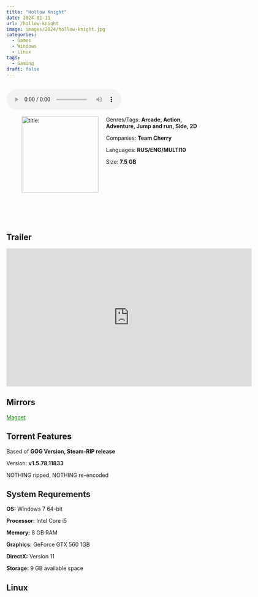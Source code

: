 ```yaml
---
title: "Hollow Knight"
date: 2024-01-11
url: /hollow-knight
image: images/2024/hollow-knight.jpg
categories:
  - Games
  - Windows
  - Linux
tags:
  - Gaming
draft: false
---
```

##
<style>
  body.dark-mode,
  body.dark-mode main * {
    background: url('/images/2024/hollow-knight.png') center center fixed no-repeat;
    background-size: 100% 100%;
    background-size: cover;
    color: #f5f5f5;
  }
</style>
<script>
    document.addEventListener('DOMContentLoaded', function () {
        var body = document.body;
        var switcher = document.querySelector('.js-toggle');
                body.classList.add('dark-mode');
                // Save user preference in storage
                localStorage.setItem('darkMode', 'true');
            
        });
</script>

<audio controls autoplay>
  <source src="/audio/hollow-knight.mp3" type="audio/mp3">
  Your browser does not support the audio tag.
</audio>⠀⠀⠀
⠀
<figure style="float: left; margin-right: 20px;">
  <img src="/images/2024/hollow-knight.jpg" alt="title: "Cuphead"" style="width: 200px;">
</figure>

Genres/Tags: **Arcade, Action, Adventure, Jump and run, Side, 2D**

Companies: **Team Cherry**

Languages: **RUS/ENG/MULTI10**

Size: **7.5 GB**

# ⠀
# ⠀

## Trailer
<iframe width="640" height="360" src="https://www.youtube.com/embed/UAO2urG23S4" title="Hollow Knight - Release Trailer" frameborder="0" allow="accelerometer; autoplay; clipboard-write; encrypted-media; gyroscope; picture-in-picture; web-share" allowfullscreen></iframe>

## Mirrors
<a href="magnet:?xt=urn:btih:Z56ZXLO4XVANA6I7BPBILHYMIRZB2HCA&dn=Hollow%20Knight" style="color: green;">Magnet</a>

## Torrent Features
Based of **GOG Version, Steam-RIP release**

Version: **v1.5.78.11833**

NOTHING ripped, NOTHING re-encoded

## System Requrements
**OS:** Windows 7 64-bit

**Processor:** Intel Core i5

**Memory:** 8 GB RAM

**Graphics:** GeForce GTX 560 1GB

**DirectX:** Version 11

**Storage:** 9 GB available space


## Linux

